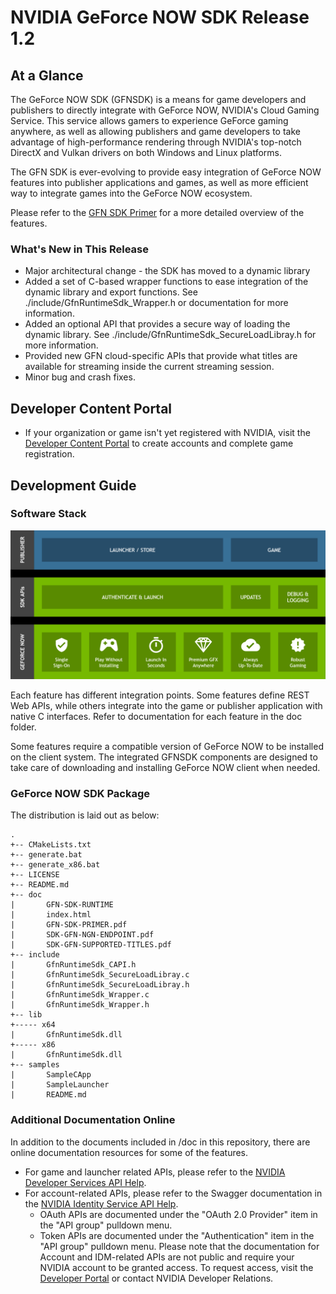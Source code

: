 # NVIDIA GeForce NOW SDK Release 1.2

## At a Glance

The GeForce NOW SDK (GFNSDK) is a means for game developers and publishers to directly integrate with GeForce NOW, NVIDIA's Cloud Gaming Service. This service allows gamers to experience GeForce gaming anywhere, as well as allowing publishers and game developers to take advantage of high-performance rendering through NVIDIA's top-notch DirectX and Vulkan drivers on both Windows and Linux platforms. 

The GFN SDK is ever-evolving to provide easy integration of GeForce NOW features into publisher applications and games, as well as more efficient way to integrate games into the GeForce NOW ecosystem. 

Please refer to the [GFN SDK Primer](./doc/GFN-SDK-PRIMER.pdf) for a more detailed overview of the features.

### What's New in This Release
* Major architectural change - the SDK has moved to a dynamic library
* Added a set of C-based wrapper functions to ease integration of the dynamic library and export functions. See ./include/GfnRuntimeSdk_Wrapper.h or documentation for more information.
* Added an optional API that provides a secure way of loading the dynamic library. See ./include/GfnRuntimeSdk_SecureLoadLibray.h for more information.
* Provided new GFN cloud-specific APIs that provide what titles are available for streaming inside the current streaming session.
* Minor bug and crash fixes.

## Developer Content Portal

* If your organization or game isn't yet registered with NVIDIA, visit the [Developer Content Portal](https://portal-developer.nvidia.com/) to create accounts and complete game registration.

## Development Guide

### Software Stack

![Software Stack](./doc/img/software_stack.png)

Each feature has different integration points. Some features define REST Web APIs, while others integrate into the game or publisher application with native C interfaces. Refer to documentation for each feature in the doc folder.

Some features require a compatible version of GeForce NOW to be installed on the client system. The integrated GFNSDK components are designed to take care of downloading and installing GeForce NOW client when needed.

### GeForce NOW SDK Package

The distribution is laid out as below:
```
.
+-- CMakeLists.txt
+-- generate.bat
+-- generate_x86.bat
+-- LICENSE
+-- README.md
+-- doc
|       GFN-SDK-RUNTIME
|       index.html
|       GFN-SDK-PRIMER.pdf
|       SDK-GFN-NGN-ENDPOINT.pdf
|       SDK-GFN-SUPPORTED-TITLES.pdf
+-- include
|       GfnRuntimeSdk_CAPI.h
|       GfnRuntimeSdk_SecureLoadLibray.c
|       GfnRuntimeSdk_SecureLoadLibray.h
|       GfnRuntimeSdk_Wrapper.c
|       GfnRuntimeSdk_Wrapper.h
+-- lib
+----- x64
|       GfnRuntimeSdk.dll
+----- x86
|       GfnRuntimeSdk.dll
+-- samples
|       SampleCApp
|       SampleLauncher
|       README.md
```

### Additional Documentation Online

In addition to the documents included in /doc in this repository, there are online documentation resources for some of the features.

* For game and launcher related APIs, please refer to the [NVIDIA Developer Services API Help](https://portal-developer.nvidia.com/help/).
* For account-related APIs, please refer to the Swagger documentation in the [NVIDIA Identity Service API Help](https://devportal.nvgs.nvidia.com/docs/api-docs-proxy/docs/api/jarvis/help/docs).
   * OAuth APIs are documented under the "OAuth 2.0 Provider" item in the "API group" pulldown menu.
   * Token APIs are documented under the "Authentication" item in the "API group" pulldown menu. 
Please note that the documentation for Account and IDM-related APIs are not public and require your NVIDIA account to be granted access. To request access, visit the [Developer Portal](https://devportal.nvgs.nvidia.com) or contact NVIDIA Developer Relations.



